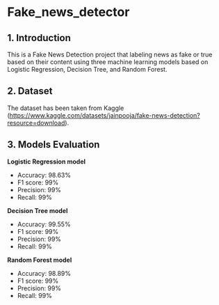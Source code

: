 # Fake_news_detector

## 1. Introduction

This is a Fake News Detection project that labeling news as fake or true based on their content using three machine learning models based on Logistic Regression, Decision Tree, and Random Forest.

## 2. Dataset

The dataset has been taken from Kaggle (https://www.kaggle.com/datasets/jainpooja/fake-news-detection?resource=download).

## 3. Models Evaluation 

**Logistic Regression model**

* Accuracy: 98.63%
* F1 score: 99%
* Precision: 99%
* Recall: 99%

**Decision Tree model**

* Accuracy: 99.55%
* F1 score: 99%
* Precision: 99%
* Recall: 99%

**Random Forest model**

* Accuracy: 98.89%
* F1 score: 99%
* Precision: 99%
* Recall: 99%
